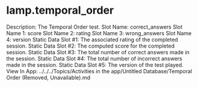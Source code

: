 # lamp.temporal_order

Description: The Temporal Order test.
Slot Name: correct_answers
Slot Name 1: score
Slot Name 2: rating
Slot Name 3: wrong_answers
Slot Name 4: version
Static Data Slot #1: The associated rating of the completed session.
Static Data Slot #2: The computed score for the completed session.
Static Data Slot #3: The total number of correct answers made in the session.
Static Data Slot #4: The total number of incorrect answers made in the session.
Static Data Slot #5: The version of the test played.
View In App: ../../../Topics/Activities in the app/Untitled Database/Temporal Order (Removed, Unavailable).md